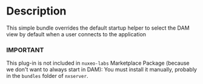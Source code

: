 # Description
This simple bundle overrides the default startup helper to select the DAM view by default when a user connects to the application

### IMPORTANT
This plug-in is not included in `nuxeo-labs` Marketplace Package (because we don't want to always start in DAM): You must install it manually, probably in the `bundles` folder of `nxserver`.
